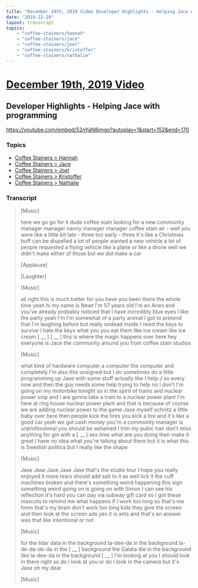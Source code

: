 ```yaml
---
title: "December 19th, 2019 Video Developer Highlights - Helping Jace with programming"
date: "2019-12-19"
layout: transcript
topics:
    - "coffee-stainers/hannah"
    - "coffee-stainers/jace"
    - "coffee-stainers/joel"
    - "coffee-stainers/kristoffer"
    - "coffee-stainers/nathalie"
---
```

# [December 19th, 2019 Video](../2019-12-19.md)
## Developer Highlights - Helping Jace with programming
https://youtube.com/embed/52nYaN8imgo?autoplay=1&start=152&end=170

### Topics
* [Coffee Stainers > Hannah](../topics/coffee-stainers/hannah.md)
* [Coffee Stainers > Jace](../topics/coffee-stainers/jace.md)
* [Coffee Stainers > Joel](../topics/coffee-stainers/joel.md)
* [Coffee Stainers > Kristoffer](../topics/coffee-stainers/kristoffer.md)
* [Coffee Stainers > Nathalie](../topics/coffee-stainers/nathalie.md)

### Transcript

> [Music]
>
> here we go go for it dude coffee stain looking for a new community manager manager nanny manager manager coffee stain air - well you were like a little bit late - three too early - three it's like a Christmas buff can be dispelled a lot of people wanted a new vehicle a lot of people requested a flying vehicle like a plane or like a drone well we didn't make either of those but we did make a car
>
> [Applause]
>
> [Laughter]
>
> [Music]
>
> all right this is much better for you have you been there the whole time yeah hi my name is Newt I'm 57 years old I'm an Aries and you've already probably noticed that I have incredibly blue eyes I like the party yeah I'm I'm somewhat of a party animal I got to pretend that I'm laughing before but really undead inside I need the keys to survive I hate the keys what you you eat them like ice cream like ice cream [ __ ] [ __ ] this is where the magic happens over here hey everyone is Jace the community around you from coffee stain studios
>
> [Music]
>
> what kind of hardware computer a computer the computer and completely I'm also this unsigned but I do sometimes do a little programming up Jase with some stuff actually like I help J so every now and then the guy needs some help trying to help no I don't I'm going on my motorbike tonight so in the spirit of trains and nuclear power snip and I are gonna take a train to a nuclear power plant I'm here at ring house nuclear power plant and that is because of course we are adding nuclear power to the game Jase myself schnitz a little baby over here then people kick the tires you kick a tire and it's like a good car yeah we got cash money you're a community manager is unprofessional you should be ashamed I trim my pubic hair don't miss anything for gin with a [ __ ] sex time what are you doing then make it great I have no idea what you're talking about there but it is what this is Swedish politics but I really like the shape
>
> [Music]
>
> Jase Jase Jase Jase Jase that's the studio tour I hope you really enjoyed it more tears should add salt to it as well lick it the cuff machines broken and there's something weird happening this sign something weird going on is going on with Simon I can see his reflection it's hard you can pay via subway gift card so I got these mascots to remind me what happens if I work too long so that's me hmm that's my brain don't work too long kids they give the screen and then look at the screen ads yes it is ants and that's an answer was that like intentional or not
>
> [Music]
>
> for the lidar data in the background la-dee-da in the background la-de-da-de-da in the [ __ ] background the Galata die in the background like la-dee-da in the background [ __ ] I'm looking at you I should look in there right so do I look at you or do I look in the camera but it's Jase oh my dear
>
> [Music]
